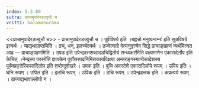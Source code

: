 ```yaml
---
index: 5.3.80
sutra: प्राचामुपादेरडज्वुचौ च
vritti: balamanorama
---
```


<<प्राचामुपादेरडज्वुचौ च>> - प्राचामुपादेरडज्वुचौ च । पूर्वविषये इति ।बह्वचो मनुष्यनाम्नः॑ इति सूत्रविषये इत्यर्थः । चाद्यथाप्राप्तमिति । ठच्, धन्, इलच्चेत्यर्थः । ठज्वेत्यतो वेत्यनुवृत्त्यैव सिद्धे प्राचाङ्ग्रहणं व्यर्थमित्यत आह — प्राचाङ्ग्रहणमिति । उपड इति उपेन्द्रदत्तशब्दादडचिद्वितीयं सन्ध्यक्षर॑मिति वक्ष्यमाणेन एकारादेर्लोप इति केचित् ।नेन्द्रस्य परस्ये॑ति ज्ञापकेन पूर्वोत्तरपदनिमित्तकार्यापेक्षया अन्तरङ्गस्याप्येकादेशस्य पूर्वमप्रवृत्तेरिकारादिलोप इति शब्देन्दुशेखरे । उपक इति । वुचि अकादेशे एकारादिलोपे रूपम् । उपिय इति । घनि रूपम् । उपिल इति । इलचि रूपम् । उपिक इति । ठचि रूपम् । उपेन्द्रदत्तक इति । कप्रत्यये रूपम् । ठाजाद्यभावाल्लोपो न । 